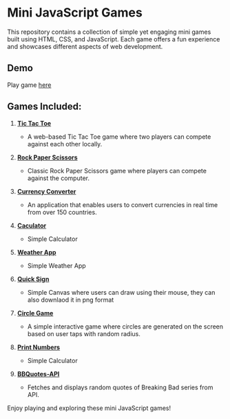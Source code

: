 # Mini JavaScript Games

This repository contains a collection of simple yet engaging mini games built using HTML, CSS, and JavaScript. Each game offers a fun experience and showcases different aspects of web development.

## Demo
Play game [here](https://mini-projects-js-git-main-ubednamas-projects.vercel.app/)

## Games Included:

1. [**Tic Tac Toe**](/tic-tac-toe)
   - A web-based Tic Tac Toe game where two players can compete against each other locally.

2. [**Rock Paper Scissors**](/rockpaperscissors)
   - Classic Rock Paper Scissors game where players can compete against the computer.

3. [**Currency Converter**](/currency-converter)
   - An application that enables users to convert currencies in real time from over 150 countries.

4. [**Caculator**](/Caculator)
   - Simple Calculator

5. [**Weather App**](/Weather-App)
   - Simple Weather App
     
6. [**Quick Sign**](/Quick%20Sign)
   - Simple Canvas where users can draw using their mouse, they can also downlaod it in png format

7. [**Circle Game**](/circle-game)
   - A simple interactive game where circles are generated on the screen based on user taps with random radius.

8. [**Print Numbers**](/Print-Numbers)
   - Simple Calculator

9. [**BBQuotes-API**](/BBQuotes-API)
    - Fetches and displays random quotes of Breaking Bad series from API.


Enjoy playing and exploring these mini JavaScript games!
